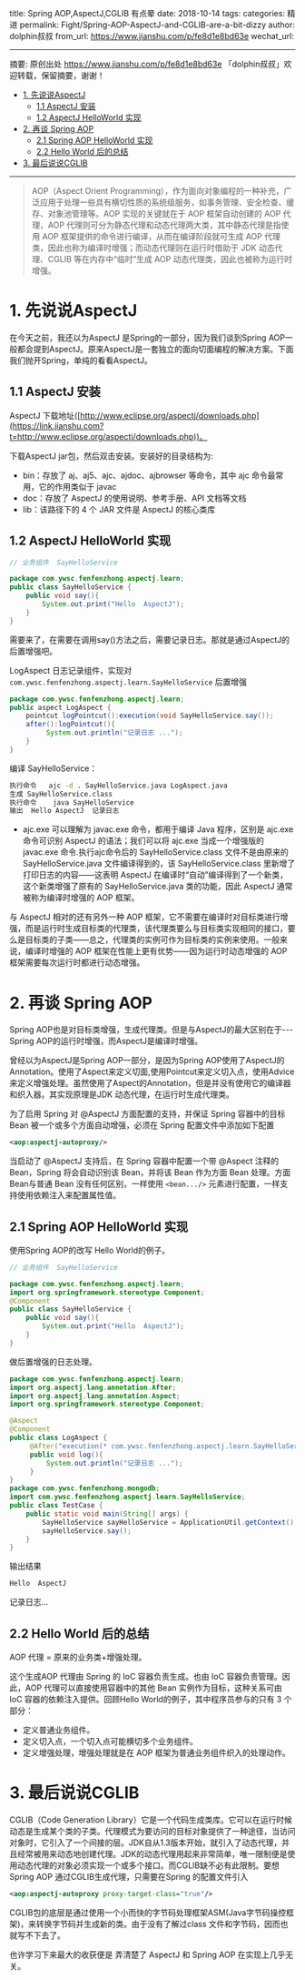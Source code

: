 title: Spring AOP,AspectJ,CGLIB 有点晕
date: 2018-10-14
tags:
categories: 精进
permalink: Fight/Spring-AOP-AspectJ-and-CGLIB-are-a-bit-dizzy
author: dolphin叔叔
from_url: https://www.jianshu.com/p/fe8d1e8bd63e
wechat_url:

----

摘要: 原创出处 https://www.jianshu.com/p/fe8d1e8bd63e 「dolphin叔叔」欢迎转载，保留摘要，谢谢！

- [1. 先说说AspectJ](http://www.iocoder.cn/Fight/Spring-AOP-AspectJ-and-CGLIB-are-a-bit-dizzy/)
  - [1.1 AspectJ 安装](http://www.iocoder.cn/Fight/Spring-AOP-AspectJ-and-CGLIB-are-a-bit-dizzy/)
  - [1.2 AspectJ HelloWorld 实现](http://www.iocoder.cn/Fight/Spring-AOP-AspectJ-and-CGLIB-are-a-bit-dizzy/)
- [2. 再谈 Spring AOP](http://www.iocoder.cn/Fight/Spring-AOP-AspectJ-and-CGLIB-are-a-bit-dizzy/)
  - [2.1 Spring AOP HelloWorld 实现](http://www.iocoder.cn/Fight/Spring-AOP-AspectJ-and-CGLIB-are-a-bit-dizzy/)
  - [2.2 Hello World 后的总结](http://www.iocoder.cn/Fight/Spring-AOP-AspectJ-and-CGLIB-are-a-bit-dizzy/)
- [3. 最后说说CGLIB](http://www.iocoder.cn/Fight/Spring-AOP-AspectJ-and-CGLIB-are-a-bit-dizzy/)

-------


> AOP（Aspect Orient Programming），作为面向对象编程的一种补充，广泛应用于处理一些具有横切性质的系统级服务，如事务管理、安全检查、缓存、对象池管理等。AOP 实现的关键就在于 AOP 框架自动创建的 AOP 代理，AOP 代理则可分为静态代理和动态代理两大类，其中静态代理是指使用 AOP 框架提供的命令进行编译，从而在编译阶段就可生成 AOP 代理类，因此也称为编译时增强；而动态代理则在运行时借助于 JDK 动态代理、CGLIB 等在内存中“临时”生成 AOP 动态代理类，因此也被称为运行时增强。

# 1. 先说说AspectJ

在今天之前，我还以为AspectJ 是Spring的一部分，因为我们谈到Spring AOP一般都会提到AspectJ。原来AspectJ是一套独立的面向切面编程的解决方案。下面我们抛开Spring，单纯的看看AspectJ。

## 1.1 AspectJ 安装
    
AspectJ 下载地址([http://www.eclipse.org/aspectj/downloads.php](https://link.jianshu.com?t=http://www.eclipse.org/aspectj/downloads.php))。
    
下载AspectJ  jar包，然后双击安装。安装好的目录结构为:

* bin：存放了 aj、aj5、ajc、ajdoc、ajbrowser 等命令，其中 ajc 命令最常用，它的作用类似于 javac
* doc：存放了 AspectJ 的使用说明、参考手册、API 文档等文档
* lib：该路径下的 4 个 JAR 文件是 AspectJ 的核心类库

## 1.2 AspectJ HelloWorld 实现

```Java
// 业务组件  SayHelloService

package com.ywsc.fenfenzhong.aspectj.learn;
public class SayHelloService {
    public void say(){
        System.out.print("Hello  AspectJ");
    }
}
```

需要来了，在需要在调用say()方法之后，需要记录日志。那就是通过AspectJ的后置增强吧。

LogAspect 日志记录组件，实现对`com.ywsc.fenfenzhong.aspectj.learn.SayHelloService` 后置增强

```Java
package com.ywsc.fenfenzhong.aspectj.learn;
public aspect LogAspect {
    pointcut logPointcut():execution(void SayHelloService.say());
    after():logPointcut(){
         System.out.println("记录日志 ...");
    }
}
```

编译 SayHelloService：

```BASH
执行命令   ajc -d . SayHelloService.java LogAspect.java
生成 SayHelloService.class
执行命令    java SayHelloService
输出  Hello AspectJ  记录日志
```

* ajc.exe 可以理解为 javac.exe 命令，都用于编译 Java 程序，区别是 ajc.exe 命令可识别 AspectJ 的语法；我们可以将 ajc.exe 当成一个增强版的 javac.exe 命令.执行ajc命令后的 SayHelloService.class 文件不是由原来的 SayHelloService.java 文件编译得到的，该 SayHelloService.class 里新增了打印日志的内容——这表明 AspectJ 在编译时“自动”编译得到了一个新类，这个新类增强了原有的 SayHelloService.java 类的功能，因此 AspectJ 通常被称为编译时增强的 AOP 框架。


与 AspectJ 相对的还有另外一种 AOP 框架，它不需要在编译时对目标类进行增强，而是运行时生成目标类的代理类，该代理类要么与目标类实现相同的接口，要么是目标类的子类——总之，代理类的实例可作为目标类的实例来使用。一般来说，编译时增强的 AOP 框架在性能上更有优势——因为运行时动态增强的 AOP 框架需要每次运行时都进行动态增强。

# 2. 再谈 Spring AOP

Spring AOP也是对目标类增强，生成代理类。但是与AspectJ的最大区别在于---Spring AOP的运行时增强，而AspectJ是编译时增强。

曾经以为AspectJ是Spring AOP一部分，是因为Spring AOP使用了AspectJ的Annotation。使用了Aspect来定义切面,使用Pointcut来定义切入点，使用Advice来定义增强处理。虽然使用了Aspect的Annotation，但是并没有使用它的编译器和织入器。其实现原理是JDK 动态代理，在运行时生成代理类。

为了启用 Spring 对 @AspectJ 方面配置的支持，并保证 Spring 容器中的目标 Bean 被一个或多个方面自动增强，必须在 Spring 配置文件中添加如下配置

```XML
<aop:aspectj-autoproxy/>
```

当启动了 @AspectJ 支持后，在 Spring 容器中配置一个带 @Aspect 注释的 Bean，Spring 将会自动识别该 Bean，并将该 Bean 作为方面 Bean 处理。方面Bean与普通 Bean 没有任何区别，一样使用 `<bean.../>` 元素进行配置，一样支持使用依赖注入来配置属性值。

## 2.1 Spring AOP HelloWorld 实现

使用Spring AOP的改写 Hello World的例子。

```Java
// 业务组件  SayHelloService

package com.ywsc.fenfenzhong.aspectj.learn;
import org.springframework.stereotype.Component;
@Component
public class SayHelloService {
    public void say(){
        System.out.print("Hello  AspectJ");
    }
}
```

做后置增强的日志处理。

```Java
package com.ywsc.fenfenzhong.aspectj.learn;
import org.aspectj.lang.annotation.After;
import org.aspectj.lang.annotation.Aspect;
import org.springframework.stereotype.Component;

@Aspect
@Component
public class LogAspect {
     @After("execution(* com.ywsc.fenfenzhong.aspectj.learn.SayHelloService.*(..))")
     public void log(){
         System.out.println("记录日志 ...");
     }
}
package com.ywsc.fenfenzhong.mongodb;
import com.ywsc.fenfenzhong.aspectj.learn.SayHelloService;
public class TestCase {
    public static void main(String[] args) {
        SayHelloService sayHelloService = ApplicationUtil.getContext().getBean(SayHelloService.class);
        sayHelloService.say();
    }
}
```

输出结果

```Java
Hello  AspectJ
```

记录日志...

## 2.2 Hello World 后的总结

AOP 代理 = 原来的业务类+增强处理。

这个生成AOP 代理由 Spring 的 IoC 容器负责生成。也由 IoC 容器负责管理。因此，AOP 代理可以直接使用容器中的其他 Bean 实例作为目标，这种关系可由 IoC 容器的依赖注入提供。回顾Hello World的例子，其中程序员参与的只有 3 个部分：

* 定义普通业务组件。
* 定义切入点，一个切入点可能横切多个业务组件。
* 定义增强处理，增强处理就是在 AOP 框架为普通业务组件织入的处理动作。

# 3. 最后说说CGLIB

CGLIB（Code Generation Library）它是一个代码生成类库。它可以在运行时候动态是生成某个类的子类。代理模式为要访问的目标对象提供了一种途径，当访问对象时，它引入了一个间接的层。JDK自从1.3版本开始，就引入了动态代理，并且经常被用来动态地创建代理。JDK的动态代理用起来非常简单，唯一限制便是使用动态代理的对象必须实现一个或多个接口。而CGLIB缺不必有此限制。要想Spring AOP 通过CGLIB生成代理，只需要在Spring 的配置文件引入

```XML
<aop:aspectj-autoproxy proxy-target-class="true"/>
```

CGLIB包的底层是通过使用一个小而快的字节码处理框架ASM(Java字节码操控框架)，来转换字节码并生成新的类。由于没有了解过class 文件和字节码，因而也就写不下去了。

也许学习下来最大的收获便是 弄清楚了 AspectJ 和 Spring AOP 在实现上几乎无关。